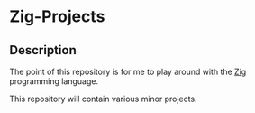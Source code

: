 # Zig-Projects

## Description

The point of this repository is for me to play around with the [Zig](https://ziglang.org/) programming language.

This repository will contain various minor projects.
